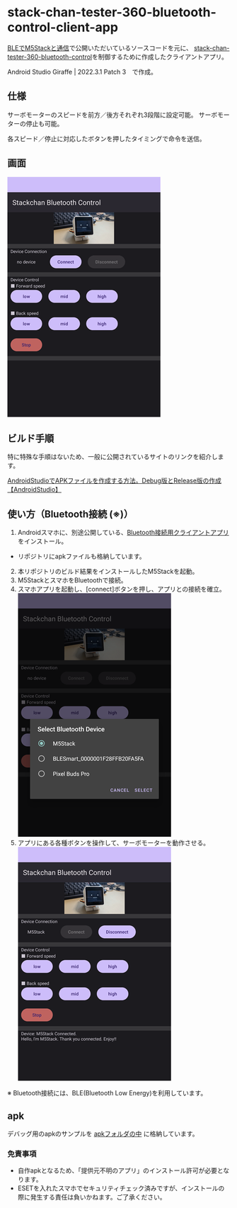 # stack-chan-tester-360-bluetooth-control-client-app

[BLEでM5Stackと通信](https://coskxlabsite.stars.ne.jp/html/android/BluetoothLE/bluetoothLE.html)で公開いただいているソースコードを元に、
[stack-chan-tester-360-bluetooth-control](https://github.com/u-tanick/stack-chan-tester-360-bluetooth-control)を制御するために作成したクライアントアプリ。

Android Studio Giraffe | 2022.3.1 Patch 3　で作成。

## 仕様

サーボモーターのスピードを前方／後方それぞれ3段階に設定可能。
サーボモーターの停止も可能。

各スピード／停止に対応したボタンを押したタイミングで命令を送信。

## 画面

![初期画面](img/bc001.png)

## ビルド手順

特に特殊な手順はないため、一般に公開されているサイトのリンクを紹介します。

[AndroidStudioでAPKファイルを作成する方法。Debug版とRelease版の作成【AndroidStudio】](https://nosystemnolife.com/androidapk/)

## 使い方（Bluetooth接続 (※)）

1. Androidスマホに、別途公開している、[Bluetooth接続用クライアントアプリ](https://github.com/u-tanick/stack-chan-tester-360-bluetooth-control-client-app) をインストール。
  - リポジトリにapkファイルも格納しています。
2. 本リポジトリのビルド結果をインストールしたM5Stackを起動。
3. M5StackとスマホをBluetoothで接続。
4. スマホアプリを起動し、[connect]ボタンを押し、アプリとの接続を確立。
![アプリとM5Stackを接続：M5Stackを選択](img/bc002.png)
5. アプリにある各種ボタンを操作して、サーボモーターを動作させる。
![前進／後退／停止が可能](img/bc003.png)

※ Bluetooth接続には、BLE(Bluetooth Low Energy)を利用しています。

## apk

デバッグ用のapkのサンプルを [apkフォルダの中]([../app/build/outputs/apk/debug](https://github.com/u-tanick/stack-chan-tester-360-bluetooth-control-client-app/tree/main/apk)) に格納しています。

### 免責事項

- 自作apkとなるため、「提供元不明のアプリ」のインストール許可が必要となります。
- ESETを入れたスマホでセキュリティチェック済みですが、インストールの際に発生する責任は負いかねます。ご了承ください。
